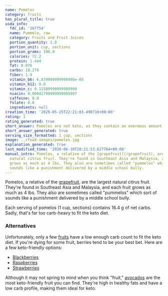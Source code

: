 ```yaml
---
name: Pomelos
category: fruits
has_plural_title: true
usda_info:
  fdc_id: '167754'
  name: Pummelo, raw
  category: Fruits and Fruit Juices
  portion_quantity: 1.0
  portion_unit: cup, sections
  portion_grams: 190.0
  calories: 72.2
  protein: 1.444
  fat: 0.076
  carbs: 18.278
  fiber: 1.9
  vitamin_b6: 6.839999999999998e-05
  vitamin_b12: 0.0
  vitamin_c: 0.11589999999999999
  niacin: 0.00041799999999999997
  caffeine: 0.0
  folate: 0.0
  ingredients: null
creation_time: '2020-05-25T22:21:03.490716+00:00'
rating: 1
rating_generated: true
short_answer: Pomelos are not keto, as they contain an enormous amount of carbs.
short_answer_generated: true
serving_size_formatted: 1 cup, sections
image: ../food-images/pomelos.jpg
explanation_generated: true
last_modified_time: '2020-06-10T20:21:53.627764+00:00'
manual_intro: Pomelos, a relative of the [grapefruit](/grapefruit), are the largest
  natural citrus fruit. They're found in Southeast Asia and Malaysia, and each fruit
  grows as much as 4 lbs. They also are sometimes called "pummelos" which sort of
  sounds like a punishment delivered by a middle school bully.
---
```

Pomelos, a relative of the [grapefruit](/grapefruit), are the largest natural citrus fruit. They're found in Southeast Asia and Malaysia, and each fruit grows as much as 4 lbs. They also are sometimes called "pummelos" which sort of sounds like a punishment delivered by a middle school bully.

Each serving of pomelos (1 cup, sections) contains 16.4 g of net carbs. Sadly, that's far too carb-heavy to fit the keto diet.

### Alternatives

Unfortunately, only a few [fruits](/category/fruits) have a low enough carb count to fit the keto diet. If you're dying for some fruit, berries tend to be your best bet. Here are a few keto-friendly options:

- [Blackberries](/blackberries)
- [Raspberries](/raspberries)
- [Strawberries](/strawberries)

Although it may not spring to mind when you think "fruit," [avocados](/avocados) are the most keto-friendly fruit you can find. They're high in healthy fats and have a low carb profile, making them ideal for keto.
